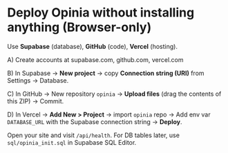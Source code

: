 # Deploy Opinia without installing anything (Browser-only)
Use **Supabase** (database), **GitHub** (code), **Vercel** (hosting).

A) Create accounts at supabase.com, github.com, vercel.com

B) In Supabase → **New project** → copy **Connection string (URI)** from Settings → Database.

C) In GitHub → New repository `opinia` → **Upload files** (drag the contents of this ZIP) → Commit.

D) In Vercel → **Add New > Project** → import `opinia` repo → Add env var `DATABASE_URL` with the Supabase connection string → **Deploy**.

Open your site and visit `/api/health`. For DB tables later, use `sql/opinia_init.sql` in Supabase SQL Editor.
